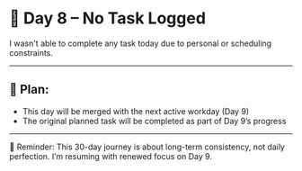 # 📅 Day 8 – No Task Logged

I wasn't able to complete any task today due to personal or scheduling constraints.

---

## 📌 Plan:
- This day will be merged with the next active workday (Day 9)
- The original planned task will be completed as part of Day 9’s progress

---

🧠 Reminder: This 30-day journey is about long-term consistency, not daily perfection. I’m resuming with renewed focus on Day 9.

